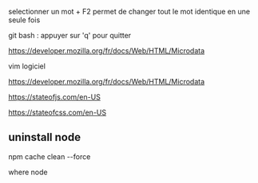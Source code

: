 selectionner un mot + F2 permet de changer tout le mot identique en une seule fois

git bash : appuyer sur 'q' pour quitter

https://developer.mozilla.org/fr/docs/Web/HTML/Microdata

vim logiciel

https://developer.mozilla.org/fr/docs/Web/HTML/Microdata

https://stateofjs.com/en-US

https://stateofcss.com/en-US

## uninstall node
npm cache clean --force

where node